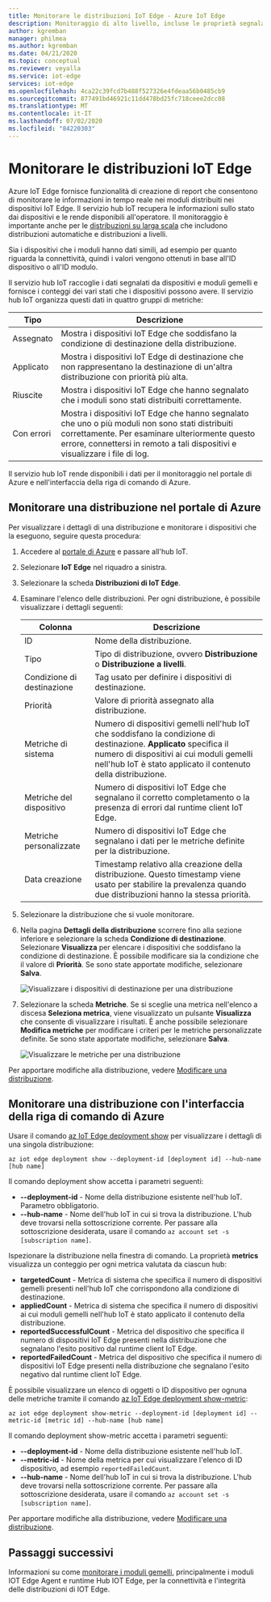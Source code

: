 ```yaml
---
title: Monitorare le distribuzioni IoT Edge - Azure IoT Edge
description: Monitoraggio di alto livello, incluse le proprietà segnalate da edgeHub e edgeAgent e le metriche di distribuzione automatica.
author: kgremban
manager: philmea
ms.author: kgremban
ms.date: 04/21/2020
ms.topic: conceptual
ms.reviewer: veyalla
ms.service: iot-edge
services: iot-edge
ms.openlocfilehash: 4ca22c39fcd7b488f527326e4fdeaa56b0485cb9
ms.sourcegitcommit: 877491bd46921c11dd478bd25fc718ceee2dcc08
ms.translationtype: MT
ms.contentlocale: it-IT
ms.lasthandoff: 07/02/2020
ms.locfileid: "84220303"
---
```

# <a name="monitor-iot-edge-deployments"></a>Monitorare le distribuzioni IoT Edge

Azure IoT Edge fornisce funzionalità di creazione di report che consentono di monitorare le informazioni in tempo reale nei moduli distribuiti nei dispositivi IoT Edge. Il servizio hub IoT recupera le informazioni sullo stato dai dispositivi e le rende disponibili all'operatore. Il monitoraggio è importante anche per le [distribuzioni su larga scala](module-deployment-monitoring.md) che includono distribuzioni automatiche e distribuzioni a livelli.

Sia i dispositivi che i moduli hanno dati simili, ad esempio per quanto riguarda la connettività, quindi i valori vengono ottenuti in base all'ID dispositivo o all'ID modulo.

Il servizio hub IoT raccoglie i dati segnalati da dispositivi e moduli gemelli e fornisce i conteggi dei vari stati che i dispositivi possono avere. Il servizio hub IoT organizza questi dati in quattro gruppi di metriche:

| Tipo | Descrizione |
| --- | ---|
| Assegnato | Mostra i dispositivi IoT Edge che soddisfano la condizione di destinazione della distribuzione. |
| Applicato | Mostra i dispositivi IoT Edge di destinazione che non rappresentano la destinazione di un'altra distribuzione con priorità più alta. |
| Riuscite | Mostra i dispositivi IoT Edge che hanno segnalato che i moduli sono stati distribuiti correttamente. |
| Con errori | Mostra i dispositivi IoT Edge che hanno segnalato che uno o più moduli non sono stati distribuiti correttamente. Per esaminare ulteriormente questo errore, connettersi in remoto a tali dispositivi e visualizzare i file di log. |

Il servizio hub IoT rende disponibili i dati per il monitoraggio nel portale di Azure e nell'interfaccia della riga di comando di Azure.

## <a name="monitor-a-deployment-in-the-azure-portal"></a>Monitorare una distribuzione nel portale di Azure

Per visualizzare i dettagli di una distribuzione e monitorare i dispositivi che la eseguono, seguire questa procedura:

1. Accedere al [portale di Azure](https://portal.azure.com) e passare all'hub IoT.
1. Selezionare **IoT Edge** nel riquadro a sinistra.
1. Selezionare la scheda **Distribuzioni di IoT Edge**.
1. Esaminare l'elenco delle distribuzioni. Per ogni distribuzione, è possibile visualizzare i dettagli seguenti:

    | Colonna | Descrizione |
    | --- | --- |
    | ID | Nome della distribuzione. |
    | Tipo | Tipo di distribuzione, ovvero **Distribuzione** o **Distribuzione a livelli**. |
    | Condizione di destinazione | Tag usato per definire i dispositivi di destinazione. |
    | Priorità | Valore di priorità assegnato alla distribuzione. |
    | Metriche di sistema | Numero di dispositivi gemelli nell'hub IoT che soddisfano la condizione di destinazione. **Applicato** specifica il numero di dispositivi ai cui moduli gemelli nell'hub IoT è stato applicato il contenuto della distribuzione. |
    | Metriche del dispositivo | Numero di dispositivi IoT Edge che segnalano il corretto completamento o la presenza di errori dal runtime client IoT Edge. |
    | Metriche personalizzate | Numero di dispositivi IoT Edge che segnalano i dati per le metriche definite per la distribuzione. |
    | Data creazione | Timestamp relativo alla creazione della distribuzione. Questo timestamp viene usato per stabilire la prevalenza quando due distribuzioni hanno la stessa priorità. |

1. Selezionare la distribuzione che si vuole monitorare.  
1. Nella pagina **Dettagli della distribuzione** scorrere fino alla sezione inferiore e selezionare la scheda **Condizione di destinazione**. Selezionare **Visualizza** per elencare i dispositivi che soddisfano la condizione di destinazione. È possibile modificare sia la condizione che il valore di **Priorità**. Se sono state apportate modifiche, selezionare **Salva**.

   ![Visualizzare i dispositivi di destinazione per una distribuzione](./media/how-to-monitor-iot-edge-deployments/target-devices.png)

1. Selezionare la scheda **Metriche**. Se si sceglie una metrica nell'elenco a discesa **Seleziona metrica**, viene visualizzato un pulsante **Visualizza** che consente di visualizzare i risultati. È anche possibile selezionare **Modifica metriche** per modificare i criteri per le metriche personalizzate definite. Se sono state apportate modifiche, selezionare **Salva**.

   ![Visualizzare le metriche per una distribuzione](./media/how-to-monitor-iot-edge-deployments/deployment-metrics-tab.png)


Per apportare modifiche alla distribuzione, vedere [Modificare una distribuzione](how-to-deploy-at-scale.md#modify-a-deployment).

## <a name="monitor-a-deployment-with-azure-cli"></a>Monitorare una distribuzione con l'interfaccia della riga di comando di Azure

Usare il comando [az IoT Edge deployment show](https://docs.microsoft.com/cli/azure/ext/azure-iot/iot/edge/deployment?view=azure-cli-latest#ext-azure-iot-az-iot-edge-deployment-show) per visualizzare i dettagli di una singola distribuzione:

```cli
az iot edge deployment show --deployment-id [deployment id] --hub-name [hub name]
```

Il comando deployment show accetta i parametri seguenti:

* **--deployment-id** - Nome della distribuzione esistente nell'hub IoT. Parametro obbligatorio.
* **--hub-name** - Nome dell'hub IoT in cui si trova la distribuzione. L'hub deve trovarsi nella sottoscrizione corrente. Per passare alla sottoscrizione desiderata, usare il comando `az account set -s [subscription name]`.

Ispezionare la distribuzione nella finestra di comando. La proprietà **metrics** visualizza un conteggio per ogni metrica valutata da ciascun hub:

* **targetedCount** - Metrica di sistema che specifica il numero di dispositivi gemelli presenti nell'hub IoT che corrispondono alla condizione di destinazione.
* **appliedCount** - Metrica di sistema che specifica il numero di dispositivi ai cui moduli gemelli nell'hub IoT è stato applicato il contenuto della distribuzione.
* **reportedSuccessfulCount** - Metrica del dispositivo che specifica il numero di dispositivi IoT Edge presenti nella distribuzione che segnalano l'esito positivo dal runtime client IoT Edge.
* **reportedFailedCount** - Metrica del dispositivo che specifica il numero di dispositivi IoT Edge presenti nella distribuzione che segnalano l'esito negativo dal runtime client IoT Edge.

È possibile visualizzare un elenco di oggetti o ID dispositivo per ognuna delle metriche tramite il comando [az IoT Edge deployment show-metric](https://docs.microsoft.com/cli/azure/ext/azure-iot/iot/edge/deployment?view=azure-cli-latest#ext-azure-iot-az-iot-edge-deployment-show-metric):

```cli
az iot edge deployment show-metric --deployment-id [deployment id] --metric-id [metric id] --hub-name [hub name]
```

Il comando deployment show-metric accetta i parametri seguenti:

* **--deployment-id** - Nome della distribuzione esistente nell'hub IoT.
* **--metric-id** - Nome della metrica per cui visualizzare l'elenco di ID dispositivo, ad esempio `reportedFailedCount`.
* **--hub-name** - Nome dell'hub IoT in cui si trova la distribuzione. L'hub deve trovarsi nella sottoscrizione corrente. Per passare alla sottoscrizione desiderata, usare il comando `az account set -s [subscription name]`.

Per apportare modifiche alla distribuzione, vedere [Modificare una distribuzione](how-to-deploy-cli-at-scale.md#modify-a-deployment).

## <a name="next-steps"></a>Passaggi successivi

Informazioni su come [monitorare i moduli gemelli](how-to-monitor-module-twins.md), principalmente i moduli IOT Edge Agent e runtime Hub IOT Edge, per la connettività e l'integrità delle distribuzioni di IOT Edge.
